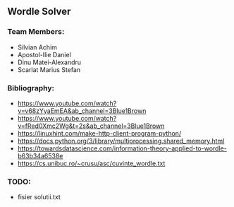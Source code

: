 ## Wordle Solver 

### Team Members: 
- Silvian Achim
- Apostol-Ilie Daniel 
- Dinu Matei-Alexandru
- Scarlat Marius Stefan

### Bibliography:
- https://www.youtube.com/watch?v=v68zYyaEmEA&ab_channel=3Blue1Brown
- https://www.youtube.com/watch?v=fRed0Xmc2Wg&t=2s&ab_channel=3Blue1Brown
- https://linuxhint.com/make-http-client-program-python/
- https://docs.python.org/3/library/multiprocessing.shared_memory.html
- https://towardsdatascience.com/information-theory-applied-to-wordle-b63b34a6538e
- https://cs.unibuc.ro/~crusu/asc/cuvinte_wordle.txt

### TODO: 
- fisier solutii.txt
